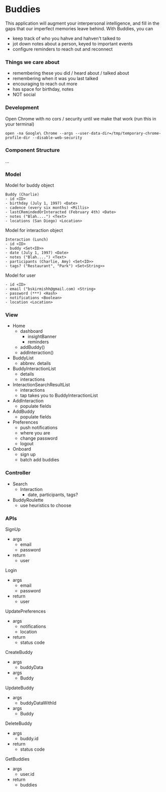# Buddies

This application will augment your interpersonal intelligence, and fill in
the gaps that our imperfect memories leave behind. With Buddies, you can

- keep track of who you hahve and hahven't talked to
- jot down notes about a person, keyed to important events
- configure reminders to reach out and reconnect

### Things we care about

- remembering these you did / heard about / talked about
- remembering when it was you last talked
- encouraging to reach out more
- has space for birthday, notes
- NOT social

### Development

Open Chrome with no cors / security until we make that work (run this in your terminal)

```
open -na Google\ Chrome --args --user-data-dir=/tmp/temporary-chrome-profile-dir --disable-web-security
```

### Component Structure

...

### Model

Model for buddy object

```
Buddy (Charlie)
- id <ID>
- birthday (July 1, 1997) <Date>
- cadence (every six months) <Millis>
- lastCRemindedOrInteracted (February 4th) <Date>
- notes ("Blah....") <Text>
- locations (San Diego) <Location>
```

Model for interaction object

```
Interaction (Lunch)
- id <ID>
- buddy <Set<ID>>
- date (July 1, 1997) <Date>
- notes ("Blah....") <Text>
- participants (Charlie, Amy) <Set<ID>>
- tags? ("Restaurant", "Park") <Set<String>>
```

Model for user

```
- id <ID>
- email ("bskirmishh@gmail.com) <String>
- password (***) <Hash>
- notifications <Boolean>
- location <Location>
```

### View

- Home
  - dashboard
    - insightBanner
    - reminders
  - addBuddy()
  - addInteraction()
- BuddyList
  - abbrev. details
- BuddyInteractionList
  - details
  - interactions
- InteractionSearchResultList
  - interactions
  - tap takes you to BuddyInteractionList
- AddInteraction
  - populate fields
- AddBuddy
  - populate fields
- Preferences
  - push notifications
  - where you are
  - change password
  - logout
- Onboard
  - sign up
  - batch add buddies

### Controller

- Search
  - Interaction
    - date, participants, tags?
- BuddyRoulette
  - use heuristics to choose

### APIs

SignUp

- args
  - email
  - password
- return
  - user

Login

- args
  - email
  - password
- return
  - user

UpdatePreferences

- args
  - notifications
  - location
- return
  - status code

CreateBuddy

- args
  - buddyData
- args
  - Buddy

UpdateBuddy

- args
  - buddyDataWithId
- args
  - Buddy

DeleteBuddy

- args
  - buddy.id
- return
  - status code

GetBuddies

- args
  - user.id
- return
  - buddies
